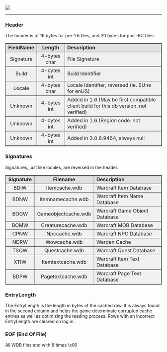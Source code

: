[![](/wiki/icons/home.gif)](/wiki/Home.md)

----------

### Header 

The header is of 16 bytes for pre-1.6 files, and 20 bytes for post-BC files: 

<table border="1" cellspacing='0' cellpadding='5' bgcolor='#f0f0f0'>
<tr bgcolor='#e0e0e0'><td align="center" valign="middle"><b>FieldName</b></td><td align="center" valign="middle"><b>Length</b></td><td align="left" valign="middle"><b>Description</b></td></tr>

<tr><td align="center" valign="middle">Signature</td><td align="center" valign="middle">4-bytes char</td><td align="left" valign="middle">File Signature</td></tr>

<tr><td align="center" valign="middle">Build</td><td align="center" valign="middle">4-bytes int</td><td align="left" valign="middle">Build Identifier</td></tr>

<tr><td align="center" valign="middle">Locale</td><td align="center" valign="middle">4-bytes char</td><td align="left" valign="middle">Locale Identifier, reversed (ie. SUne for enUS)</td></tr>

<tr><td align="center" valign="middle">Unknown</td><td align="center" valign="middle">4-bytes int</td><td align="left" valign="middle">Added in 1.6 (May be first compatible client build for this db version. not  verified)</td></tr>

<tr><td align="center" valign="middle">Unknown</td><td align="center" valign="middle">4-bytes int</td><td align="left" valign="middle">Added in 1.6 (Region code. not  verified)</td></tr>

<tr><td align="center" valign="middle">Unknown</td><td align="center" valign="middle">4-bytes int</td><td align="left" valign="middle">Added in 3.0.8.9464, always null</td></tr>

</table>

### Signatures 
Signatures, just like locales, are reversed in the header. 

<table border="1" cellspacing='0' cellpadding='5' bgcolor='#f0f0f0'>
<tr bgcolor='#e0e0e0'><td align="center" valign="middle"><b>Signature</b></td><td align="center" valign="middle"><b>Filename</b></td><td align="left" valign="middle"><b>Description</b></td></tr>

<tr><td align="center" valign="middle">BDIW</td><td align="center" valign="middle">Itemcache.wdb</td><td align="left" valign="middle">Warcraft Item Database</td></tr>

<tr><td align="center" valign="middle">BDNW</td><td align="center" valign="middle">Itemnamecache.wdb</td><td align="left" valign="middle">Warcraft Item Name Database</td></tr>

<tr><td align="center" valign="middle">BOGW</td><td align="center" valign="middle">Gameobjectcache.wdb</td><td align="left" valign="middle">Warcraft Game Object Database</td></tr>

<tr><td align="center" valign="middle">BOMW</td><td align="center" valign="middle">Creaturecache.wdb</td><td align="left" valign="middle">Warcraft MOB Database</td></tr>

<tr><td align="center" valign="middle">CPNW</td><td align="center" valign="middle">Npccache.wdb</td><td align="left" valign="middle">Warcraft NPC Database</td></tr>

<tr><td align="center" valign="middle">NDRW</td><td align="center" valign="middle">Wowcache.wdb</td><td align="left" valign="middle">Warden Cache</td></tr>

<tr><td align="center" valign="middle">TSQW</td><td align="center" valign="middle">Questcache.wdb</td><td align="left" valign="middle">Warcraft Quest Database</td></tr>

<tr><td align="center" valign="middle">XTIW</td><td align="center" valign="middle">Itemtextcache.wdb</td><td align="left" valign="middle">Warcraft Item Text Database</td></tr>

<tr><td align="center" valign="middle">BDPW</td><td align="center" valign="middle">Pagetextcache.wdb</td><td align="left" valign="middle">Warcraft Page Text Database</td></tr>

</table>

### EntryLength 

The EntryLength is the length in bytes of the cached row. It is always found in the second column and helps the game determinate corrupted cache entries as well as optimizing the reading process. 
Rows with an incorrect EntryLength are cleared on log in.
 
### EOF (End Of File) 

All WDB files end with 8 times \x00
